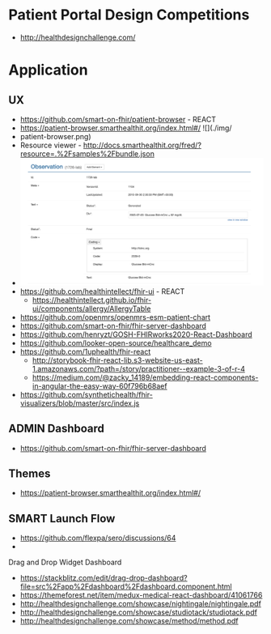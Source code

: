 # Patient Portal Design Competitions
- http://healthdesignchallenge.com/


# Application
## UX
- https://github.com/smart-on-fhir/patient-browser - REACT
- https://patient-browser.smarthealthit.org/index.html#/ ![](./img/
- patient-browser.png)
- Resource viewer - http://docs.smarthealthit.org/fred/?resource=.%2Fsamples%2Fbundle.json
- ![](img/fred-resource-viewer.png)
- https://github.com/healthintellect/fhir-ui - REACT
	- https://healthintellect.github.io/fhir-ui/components/allergy/AllergyTable
- https://github.com/openmrs/openmrs-esm-patient-chart
- https://github.com/smart-on-fhir/fhir-server-dashboard
- https://github.com/henryzt/GOSH-FHIRworks2020-React-Dashboard
- https://github.com/looker-open-source/healthcare_demo
- https://github.com/1uphealth/fhir-react
	- http://storybook-fhir-react-lib.s3-website-us-east-1.amazonaws.com/?path=/story/practitioner--example-3-of-r-4
	- https://medium.com/@zacky_14189/embedding-react-components-in-angular-the-easy-way-60f796b68aef
- https://github.com/synthetichealth/fhir-visualizers/blob/master/src/index.js


## ADMIN Dashboard
- https://github.com/smart-on-fhir/fhir-server-dashboard

## Themes
- https://patient-browser.smarthealthit.org/index.html#/

## SMART Launch Flow
- https://github.com/flexpa/sero/discussions/64
- 


Drag and Drop Widget Dashboard
- https://stackblitz.com/edit/drag-drop-dashboard?file=src%2Fapp%2Fdashboard%2Fdashboard.component.html
- https://themeforest.net/item/medux-medical-react-dashboard/41061766
- http://healthdesignchallenge.com/showcase/nightingale/nightingale.pdf
- http://healthdesignchallenge.com/showcase/studiotack/studiotack.pdf
- http://healthdesignchallenge.com/showcase/method/method.pdf